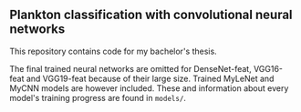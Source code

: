 ## Plankton classification with convolutional neural networks

This repository contains code for my bachelor's thesis.

The final trained neural networks are omitted for DenseNet-feat, VGG16-feat and VGG19-feat because of their large size. Trained MyLeNet and MyCNN models are however included.
These and information about every model's training progress are found in ```models/```.
